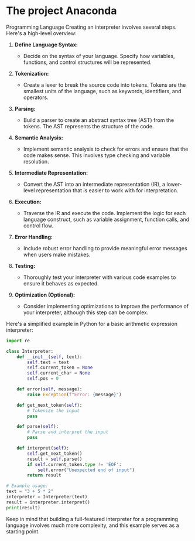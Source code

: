 # The project  Anaconda
Programming Language
Creating an interpreter involves several steps. Here's a high-level overview:

1. **Define Language Syntax:**
   - Decide on the syntax of your language. Specify how variables, functions, and control structures will be represented.

2. **Tokenization:**
   - Create a lexer to break the source code into tokens. Tokens are the smallest units of the language, such as keywords, identifiers, and operators.

3. **Parsing:**
   - Build a parser to create an abstract syntax tree (AST) from the tokens. The AST represents the structure of the code.

4. **Semantic Analysis:**
   - Implement semantic analysis to check for errors and ensure that the code makes sense. This involves type checking and variable resolution.

5. **Intermediate Representation:**
   - Convert the AST into an intermediate representation (IR), a lower-level representation that is easier to work with for interpretation.

6. **Execution:**
   - Traverse the IR and execute the code. Implement the logic for each language construct, such as variable assignment, function calls, and control flow.

7. **Error Handling:**
   - Include robust error handling to provide meaningful error messages when users make mistakes.

8. **Testing:**
   - Thoroughly test your interpreter with various code examples to ensure it behaves as expected.

9. **Optimization (Optional):**
   - Consider implementing optimizations to improve the performance of your interpreter, although this step can be complex.

Here's a simplified example in Python for a basic arithmetic expression interpreter:

```python
import re

class Interpreter:
    def __init__(self, text):
        self.text = text
        self.current_token = None
        self.current_char = None
        self.pos = 0

    def error(self, message):
        raise Exception(f"Error: {message}")

    def get_next_token(self):
        # Tokenize the input
        pass

    def parse(self):
        # Parse and interpret the input
        pass

    def interpret(self):
        self.get_next_token()
        result = self.parse()
        if self.current_token.type != 'EOF':
            self.error("Unexpected end of input")
        return result

# Example usage:
text = "3 + 5 * 2"
interpreter = Interpreter(text)
result = interpreter.interpret()
print(result)
```

Keep in mind that building a full-featured interpreter for a programming language involves much more complexity, and this example serves as a starting point.
